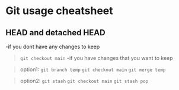 # Git usage cheatsheet #
## HEAD and detached HEAD ##
-if you dont have any changes to keep
>`git checkout main`
-if you have changes that you want to keep

>option1:
`git branch temp`
`git checkout main`
`git merge temp`

>option2:
`git stash`
`git checkout main`
`git stash pop`
